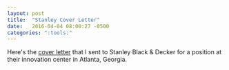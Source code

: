 ```yaml
---
layout: post
title:  "Stanley Cover Letter"
date:   2016-04-04 08:00:27 -0500
categories: ":tools:"
---
```


<p>Here's the <a href="http://davemuench.com/stanley-cover-letter">cover letter</a> that I sent to Stanley Black & Decker for a position at their innovation center in Atlanta, Georgia.</p>
